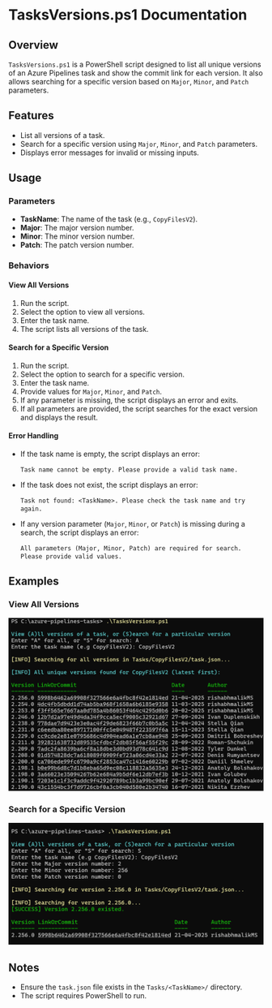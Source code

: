 # TasksVersions.ps1 Documentation

## Overview
`TasksVersions.ps1` is a PowerShell script designed to list all unique versions of an Azure Pipelines task and show the commit link for each version. It also allows searching for a specific version based on `Major`, `Minor`, and `Patch` parameters.

## Features
- List all versions of a task.
- Search for a specific version using `Major`, `Minor`, and `Patch` parameters.
- Displays error messages for invalid or missing inputs.

## Usage

### Parameters
- **TaskName**: The name of the task (e.g., `CopyFilesV2`).
- **Major**: The major version number.
- **Minor**: The minor version number.
- **Patch**: The patch version number.

### Behaviors
#### View All Versions
1. Run the script.
2. Select the option to view all versions.
3. Enter the task name.
4. The script lists all versions of the task.

#### Search for a Specific Version
1. Run the script.
2. Select the option to search for a specific version.
3. Enter the task name.
4. Provide values for `Major`, `Minor`, and `Patch`.
5. If any parameter is missing, the script displays an error and exits.
6. If all parameters are provided, the script searches for the exact version and displays the result.

#### Error Handling
- If the task name is empty, the script displays an error:
  ```
  Task name cannot be empty. Please provide a valid task name.
  ```

- If the task does not exist, the script displays an error:
  ```
  Task not found: <TaskName>. Please check the task name and try again.
  ```

- If any version parameter (`Major`, `Minor`, or `Patch`) is missing during a search, the script displays an error:
  ```
  All parameters (Major, Minor, Patch) are required for search. Please provide valid values.
  ```

## Examples
### View All Versions
![alt text](all-versions.png)

### Search for a Specific Version
![alt text](search-version.png)

## Notes
- Ensure the `task.json` file exists in the `Tasks/<TaskName>/` directory.
- The script requires PowerShell to run.

